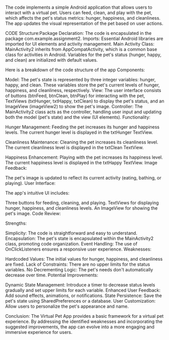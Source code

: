 The code implements a simple Android application that allows users to interact with a virtual pet. Users can feed, clean, and play with the pet, which affects the pet's status metrics: hunger, happiness, and cleanliness. 
The app updates the visual representation of the pet based on user actions.

CODE Structure:Package Declaration: The code is encapsulated in the package com.example.assignment2. Imports: Essential Android libraries are imported for UI elements and activity management. Main Activity Class:
MainActivity2 inherits from AppCompatActivity, which is a common base class for activities in Android. Variables for the pet's status (hunger, happy, and clean) are initialized with default values.

Here is a breakdown of the code structure of the app Components:

Model: The pet's state is represented by three integer variables: hunger, happy, and clean. These variables store the pet's current levels of hunger, happiness, and cleanliness, respectively. View:
The user interface consists of buttons (btnFeed, btnClean, btnPlay) for interacting with the pet, TextViews (txtHunger, txtHappy, txtClean) to display the pet's status, and an ImageView (imageView2) to show the pet's image. Controller:
The MainActivity2 class acts as the controller, handling user input and updating both the model (pet's state) and the view (UI elements). Functionality:

Hunger Management: Feeding the pet increases its hunger and happiness levels. The current hunger level is displayed in the txtHunger TextView.

Cleanliness Maintenance: Cleaning the pet increases its cleanliness level. The current cleanliness level is displayed in the txtClean TextView.

Happiness Enhancement: Playing with the pet increases its happiness level. The current happiness level is displayed in the txtHappy TextView. Image Feedback:

The pet's image is updated to reflect its current activity (eating, bathing, or playing). User Interface:

The app's intuitive UI includes:

Three buttons for feeding, cleaning, and playing. TextViews for displaying hunger, happiness, and cleanliness levels. An ImageView for showing the pet's image. Code Review:

Strengths:

Simplicity: The code is straightforward and easy to understand. Encapsulation: The pet's state is encapsulated within the MainActivity2 class, promoting code organization. Event Handling: 
The use of OnClickListeners ensures a responsive user experience. Weaknesses:

Hardcoded Values: The initial values for hunger, happiness, and cleanliness are fixed. Lack of Constraints: There are no upper limits for the status variables. No Decrementing Logic: The pet's needs don't automatically decrease over time. Potential Improvements:

Dynamic State Management: Introduce a timer to decrease status levels gradually and set upper limits for each variable. Enhanced User Feedback: Add sound effects, animations, or notifications. State Persistence: Save the pet's state using SharedPreferences or a database. User Customization: Allow users to personalize the pet's appearance and name.

Conclusion: The Virtual Pet App provides a basic framework for a virtual pet experience. By addressing the identified weaknesses and incorporating the suggested improvements, the app can evolve into a more engaging and immersive experience for users.
